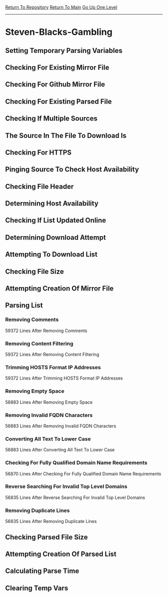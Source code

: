 [Return To Repository](https://github.com/deathbybandaid/piholeparser/)
[Return To Main](https://github.com/deathbybandaid/piholeparser/blob/master/RecentRunLogs/Mainlog.md)
[Go Up One Level](https://github.com/deathbybandaid/piholeparser/blob/master/RecentRunLogs/TopLevelScripts/30-Processing-External-Blacklists.md)
____________________________________
# Steven-Blacks-Gambling
## Setting Temporary Parsing Variables
## Checking For Existing Mirror File
## Checking For Github Mirror File
## Checking For Existing Parsed File
## Checking If Multiple Sources
## The Source In The File To Download Is
## Checking For HTTPS
## Pinging Source To Check Host Availability
## Checking File Header
## Determining Host Availability
## Checking If List Updated Online
## Determining Download Attempt
## Attempting To Download List
## Checking File Size
## Attempting Creation Of Mirror File
## Parsing List
### Removing Comments
59372 Lines After Removing Comments
### Removing Content Filtering
59372 Lines After Removing Content Filtering
### Trimming HOSTS Format IP Addresses
59372 Lines After Trimming HOSTS Format IP Addresses
### Removing Empty Space
56883 Lines After Removing Empty Space
### Removing Invalid FQDN Characters
56883 Lines After Removing Invalid FQDN Characters
### Converting All Text To Lower Case
56883 Lines After Converting All Text To Lower Case
### Checking For Fully Qualified Domain Name Requirements
56870 Lines After Checking For Fully Qualified Domain Name Requirements
### Reverse Searching For Invalid Top Level Domains
56835 Lines After Reverse Searching For Invalid Top Level Domains
### Removing Duplicate Lines
56835 Lines After Removing Duplicate Lines
## Checking Parsed File Size
## Attempting Creation Of Parsed List
## Calculating Parse Time
## Clearing Temp Vars
